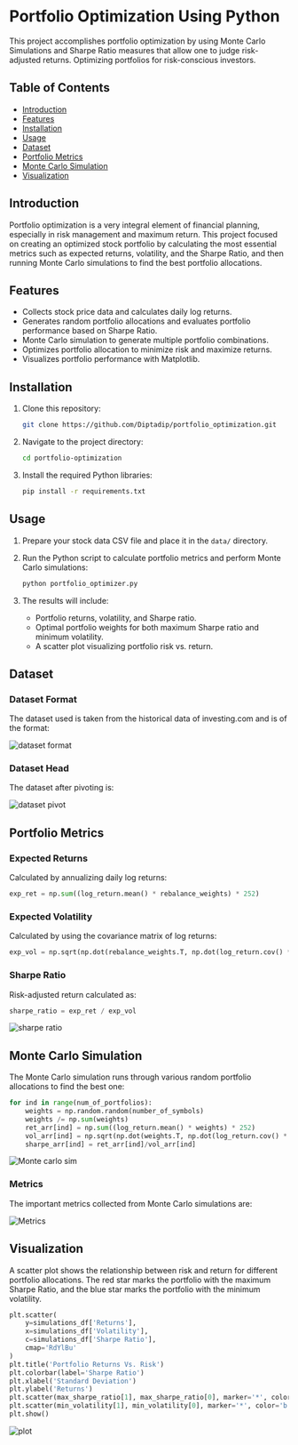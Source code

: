 
# Portfolio Optimization Using Python

This project accomplishes portfolio optimization by using Monte Carlo Simulations and Sharpe Ratio measures that allow one to judge risk-adjusted returns. Optimizing portfolios for risk-conscious investors.

## Table of Contents
- [Introduction](#introduction)
- [Features](#features)
- [Installation](#installation)
- [Usage](#usage)
- [Dataset](#dataset)
- [Portfolio Metrics](#portfolio-metrics)
- [Monte Carlo Simulation](#monte-carlo-simulation)
- [Visualization](#visualization)

## Introduction

Portfolio optimization is a very integral element of financial planning, especially in risk management and maximum return. This project focused on creating an optimized stock portfolio by calculating the most essential metrics such as expected returns, volatility, and the Sharpe Ratio, and then running Monte Carlo simulations to find the best portfolio allocations.

## Features
- Collects stock price data and calculates daily log returns.
- Generates random portfolio allocations and evaluates portfolio performance based on Sharpe Ratio.
- Monte Carlo simulation to generate multiple portfolio combinations.
- Optimizes portfolio allocation to minimize risk and maximize returns.
- Visualizes portfolio performance with Matplotlib.

## Installation

1. Clone this repository:

   ```bash
   git clone https://github.com/Diptadip/portfolio_optimization.git
   ```

2. Navigate to the project directory:

   ```bash
   cd portfolio-optimization
   ```

3. Install the required Python libraries:

   ```bash
   pip install -r requirements.txt
   ```

## Usage

1. Prepare your stock data CSV file and place it in the `data/` directory.

2. Run the Python script to calculate portfolio metrics and perform Monte Carlo simulations:

   ```bash
   python portfolio_optimizer.py
   ```

3. The results will include:
   - Portfolio returns, volatility, and Sharpe ratio.
   - Optimal portfolio weights for both maximum Sharpe ratio and minimum volatility.
   - A scatter plot visualizing portfolio risk vs. return.

## Dataset

### Dataset Format
The dataset used is taken from the historical data of investing.com and is of the format:

![dataset format](https://github.com/user-attachments/assets/91818cec-48da-4e82-be68-0f81856aae54)

### Dataset Head
The dataset after pivoting is: 

![dataset pivot](https://github.com/user-attachments/assets/00bc6d32-282b-47e8-8aa8-16687113d6ce)

## Portfolio Metrics

### Expected Returns
Calculated by annualizing daily log returns:
```python
exp_ret = np.sum((log_return.mean() * rebalance_weights) * 252)
```
### Expected Volatility
Calculated by using the covariance matrix of log returns:
```python
exp_vol = np.sqrt(np.dot(rebalance_weights.T, np.dot(log_return.cov() * 252, rebalance_weights)))
```

### Sharpe Ratio
Risk-adjusted return calculated as:

```python
sharpe_ratio = exp_ret / exp_vol
```
![sharpe ratio](https://github.com/user-attachments/assets/ff73762b-c3aa-4b65-a0ba-c6c3005588a0)

## Monte Carlo Simulation

The Monte Carlo simulation runs through various random portfolio allocations to find the best one:

```python
for ind in range(num_of_portfolios):
    weights = np.random.random(number_of_symbols)
    weights /= np.sum(weights)
    ret_arr[ind] = np.sum((log_return.mean() * weights) * 252)
    vol_arr[ind] = np.sqrt(np.dot(weights.T, np.dot(log_return.cov() * 252, weights)))
    sharpe_arr[ind] = ret_arr[ind]/vol_arr[ind]
```

![Monte carlo sim](https://github.com/user-attachments/assets/dcae1619-c114-4991-bc60-96a7d9c8dd49)


### Metrics
The important metrics collected from Monte Carlo simulations are:

![Metrics](https://github.com/user-attachments/assets/ba720107-cf79-45af-b3d8-efb8c6ab5ced)

## Visualization

A scatter plot shows the relationship between risk and return for different portfolio allocations. The red star marks the portfolio with the maximum Sharpe Ratio, and the blue star marks the portfolio with the minimum volatility.

```python
plt.scatter(
    y=simulations_df['Returns'],
    x=simulations_df['Volatility'],
    c=simulations_df['Sharpe Ratio'],
    cmap='RdYlBu'
)
plt.title('Portfolio Returns Vs. Risk')
plt.colorbar(label='Sharpe Ratio')
plt.xlabel('Standard Deviation')
plt.ylabel('Returns')
plt.scatter(max_sharpe_ratio[1], max_sharpe_ratio[0], marker='*', color='r', s=500)
plt.scatter(min_volatility[1], min_volatility[0], marker='*', color='b', s=500)
plt.show()
```
![plot](https://github.com/user-attachments/assets/05088071-24fc-42c3-bb98-e5dddb837205)

